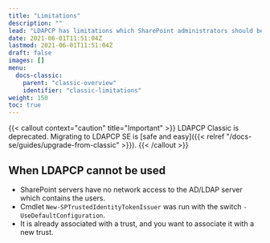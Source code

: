 ```yaml
---
title: "Limitations"
description: ""
lead: "LDAPCP has limitations which SharePoint administrators should be aware of before installing it."
date: 2021-06-01T11:51:04Z
lastmod: 2021-06-01T11:51:04Z
draft: false
images: []
menu: 
  docs-classic:
    parent: "classic-overview"
    identifier: "classic-limitations"
weight: 150
toc: true
---
```


{{< callout context="caution" title="Important" >}} LDAPCP Classic is deprecated. Migrating to LDAPCP SE is [safe and easy]({{< relref "/docs-se/guides/upgrade-from-classic" >}}). {{< /callout >}}

## When LDAPCP cannot be used

- SharePoint servers have no network access to the AD/LDAP server which contains the users.
- Cmdlet `New-SPTrustedIdentityTokenIssuer` was run with the switch `-UseDefaultConfiguration`.
- It is already associated with a trust, and you want to associate it with a new trust.
